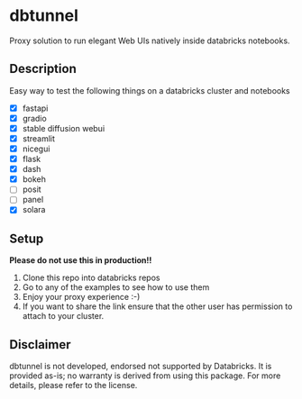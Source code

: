 # dbtunnel 

Proxy solution to run elegant Web UIs natively inside databricks notebooks.

## Description

Easy way to test the following things on a databricks cluster and notebooks

* [x] fastapi
* [x] gradio
* [x] stable diffusion webui
* [x] streamlit
* [x] nicegui
* [x] flask
* [x] dash
* [x] bokeh
* [ ] posit
* [ ] panel
* [x] solara

## Setup

**Please do not use this in production!!**

1. Clone this repo into databricks repos
2. Go to any of the examples to see how to use them
3. Enjoy your proxy experience :-) 
4. If you want to share the link ensure that the other user has permission to attach to your cluster.



## Disclaimer
dbtunnel is not developed, endorsed not supported by Databricks. It is provided as-is; no warranty is derived from using this package. For more details, please refer to the license.